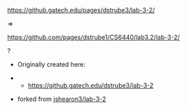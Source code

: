 https://github.gatech.edu/pages/dstrube3/lab-3-2/

=>

https://github.com/pages/dstrube1/CS6440/lab3.2/lab-3-2/

?

* Originally created here:
* * https://github.gatech.edu/dstrube3/lab-3-2

* forked from [jshearon3/lab-3-2](https://github.gatech.edu/jshearon3/lab-3-2)